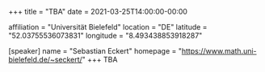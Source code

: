 +++
title = "TBA"
date = 2021-03-25T14:00:00-00:00

affiliation = "Universität Bielefeld"
location = "DE"
latitude = "52.03755536073831"
longitude = "8.493438853918287"

[speaker]
  name = "Sebastian Eckert"
  homepage = "https://www.math.uni-bielefeld.de/~seckert/"
+++
TBA
